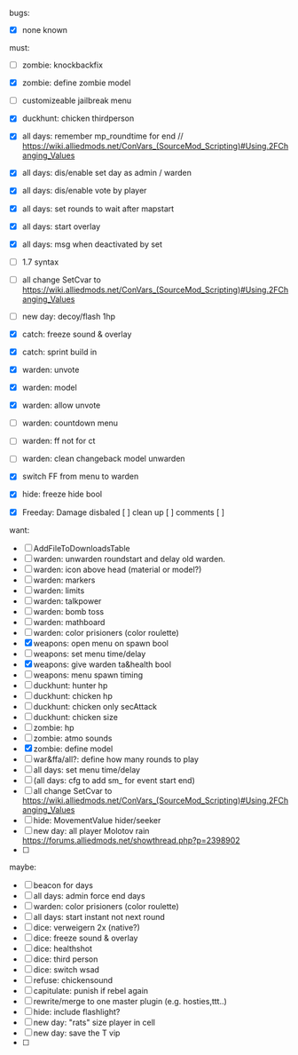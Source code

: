 bugs:

-[x] none known

must:
- [ ] zombie: knockbackfix
- [x] zombie: define zombie model
- [ ] customizeable jailbreak menu
- [x] duckhunt: chicken thirdperson
- [x] all days: remember mp_roundtime for end // https://wiki.alliedmods.net/ConVars_(SourceMod_Scripting)#Using.2FChanging_Values
- [x] all days: dis/enable set day as admin / warden
- [x] all days: dis/enable vote by player
- [x] all days: set rounds to wait after mapstart
- [x] all days: start overlay
- [x] all days: msg when deactivated by set
- [ ] 1.7 syntax
- [ ] all change SetCvar to https://wiki.alliedmods.net/ConVars_(SourceMod_Scripting)#Using.2FChanging_Values
- [ ] new day: decoy/flash 1hp
- [x] catch: freeze sound & overlay
- [x] catch: sprint build in
- [x] warden: unvote
- [x] warden: model
- [x] warden: allow unvote
- [ ] warden: countdown menu
- [ ] warden: ff not for ct
- [ ] warden: clean changeback model unwarden
- [x] switch FF from menu to warden
- [x] hide: freeze hide bool
- [x] Freeday: Damage disbaled 
  [ ] clean up
  [ ] comments
  [ ] 


want:
- [ ] AddFileToDownloadsTable
- [ ] warden: unwarden roundstart and delay old warden.
- [ ] warden: icon above head (material or model?)
- [ ] warden: markers
- [ ] warden: limits
- [ ] warden: talkpower
- [ ] warden: bomb toss
- [ ] warden: mathboard
- [ ] warden: color prisioners (color roulette)
- [x] weapons: open menu on spawn bool
- [ ] weapons: set menu time/delay
- [x] weapons: give warden ta&health bool
- [ ] weapons: menu spawn timing
- [ ] duckhunt: hunter hp
- [ ] duckhunt: chicken hp
- [ ] duckhunt: chicken only secAttack
- [ ] duckhunt: chicken size
- [ ] zombie: hp
- [ ] zombie: atmo sounds
- [x] zombie: define model
- [ ] war&ffa/all?: define how many rounds to play
- [ ] all days: set menu time/delay
- [ ] (all days: cfg to add sm_ for event start end)
- [ ] all change SetCvar to https://wiki.alliedmods.net/ConVars_(SourceMod_Scripting)#Using.2FChanging_Values
- [ ] hide: MovementValue hider/seeker
- [ ] new day: all player Molotov rain https://forums.alliedmods.net/showthread.php?p=2398902
- [ ] 


maybe:
- [ ] beacon for days
- [ ] all days: admin force end days
- [ ] warden: color prisioners (color roulette)
- [ ] all days: start instant not next round
- [ ] dice: verweigern 2x (native?)
- [ ] dice: freeze sound & overlay
- [ ] dice: healthshot
- [ ] dice: third person
- [ ] dice: switch wsad
- [ ] refuse: chickensound
- [ ] capitulate: punish if rebel again
- [ ] rewrite/merge to one master plugin (e.g. hosties,ttt..)
- [ ] hide: include flashlight?
- [ ] new day: "rats" size player in cell
- [ ] new day: save the T vip
- [ ] 